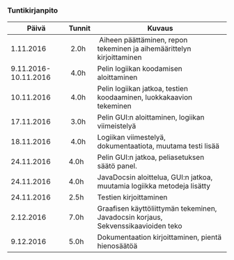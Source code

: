 ### Tuntikirjanpito
Päivä | Tunnit | Kuvaus
--------------- | ----- | ------
1.11.2016 | 2.0h | Aiheen päättäminen, repon tekeminen ja aihemäärittelyn kirjoittaminen
9.11.2016-10.11.2016 | 4.0h | Pelin logiikan koodamisen aloittaminen
10.11.2016 | 4.0h | Pelin logiikan jatkoa, testien koodaaminen, luokkakaavion tekeminen
17.11.2016 | 3.0h | Pelin GUI:n aloittaminen, logiikan viimeistelyä
18.11.2016 | 4.0h |  Logiikan viimestelyä, dokumentaatiota, muutama testi lisää
24.11.2016 | 4.0h | Pelin GUI:n jatkoa, peliasetuksen säätö panel.
24.11.2016 | 4.0h | JavaDocsin aloittelua, GUI:n jatkoa, muutamia logiikka metodeja lisätty
24.11.2016 | 2.5h | Testien kirjoittaminen
2.12.2016  | 7.0h | Graafisen käyttöliittymän tekeminen, Javadocsin korjaus, Sekvenssikaavioiden teko
9.12.2016  | 5.0h | Dokumentaation kirjoittaminen, pientä hienosäätöä

